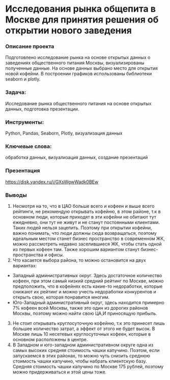 # Исследования рынка общепита в Москве для принятия решения об открытии нового заведения
### Описание проекта 
Подготовлено исследование рынка на основе открытых данных о заведениях общественного питания Москвы, визуализированы полученные данные. На основе данных выбрано место для открытия новой кофейни. В построении графиков использованы библиотеки seaborn и plotly. 

### Задача: 
Исследование рынка общественного питания на основе открытых данных, подготовка презентации.

### Инструменты: 
Python, Pandas, Seaborn, Plotly, визуализация данных

### Ключевые слова: 
обработка данных, визуализация данных, создание презентаций

### Презентация
https://disk.yandex.ru/i/GXsWgwWadk0BEw

### Выводы
1. Несмотря на то, что в ЦАО больше всего и кофеен и выше всего рейтинги, не рекомендую открывать кофейню, в этом районе, т.к в основном люди, которые приходят в эти кофейни не обитают тут ежедневно, они тут не живут и не станут постоянными клиентами. Таких людей нельзя зацепить. Поэтому при открытии кофейни, важно понимать, что люди должны сюда возвращаться, поэтому идеальным местом станет бизнес пространство в современном ЖК, можно рассмотреть недавно заселившиеся ЖК, чтобы стать одной из первых кофеен там. Также хорошим вариантом станут бизнес-пространства и офисы.
2. Что касается выбора района, то можно остановится на двух вариантах:
- Западный административных округ. Здесь достаточное количество кофеен, при этом самый низкий средний рейтинг по Москве, можно предположить, что в кофейнях есть какие-то недоработки, которые снижают их рейтинг и можно учесть недоработки конкурентов и открыть свою, которая понравится многим.
- Юго-Западный административный округ, здесь находится примерно 7% кофеен всей Москвы, также это один из дорогих районов Москвы, поэтому можно найти свою ЦА,И приносящую прибыль.
3. Не стоит открывать круглосуточную кофейню, т.к это принесет лишь большее количество затрат, а эффект от этого не будет высок. В Москве лишь 10 несетевых круглосуточных кофеен, которые в основном расположены в центре.
4. В Западном и юго-западном административном округе одна из самых высоких средняя стоимость чашки капучино. Поэтом, если запускаемся в этих районах, то можно чуть снизить среднюю стоимость чашки капучино, чтобы набрать клиентскую базу. Средняя стоимость чашки капучино по Москве 175 рублей, поэтому можно придерживаться и этой цены тоже.
